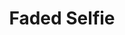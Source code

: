---
title: "Faded Selfie"
layout: picture
picture: "/assets/posts/2018-02-19-faded-selfie/20180220_042557907_iOS.jpg"
tags:
  - Selfie
---